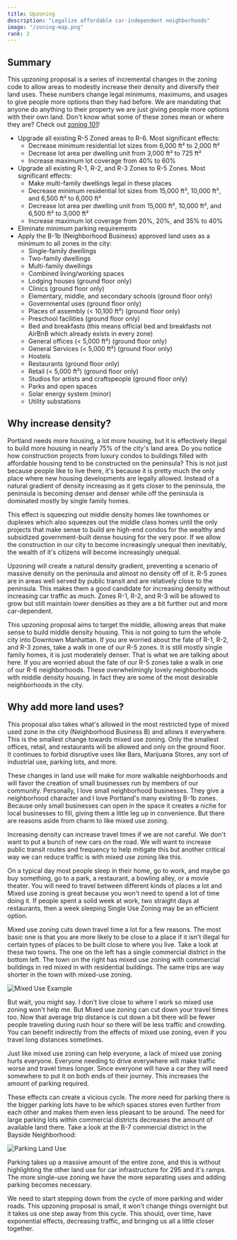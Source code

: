 ```yaml
---
title: Upzoning
description: "Legalize affordable car-independent neighborhoods"
image: "/zoning-map.png"
rank: 2
---
```


## Summary

This upzoning proposal is a series of incremental changes in the zoning code to allow areas to modestly increase their density and diversify their land uses. These numbers change legal minimums, maximums, and usages to give people more options than they had before. We are mandating that anyone do anything to their property we are just giving people more options with their own land. Don't know what some of these zones mean or where they are? Check out [zoning 101](/zoning)!

- Upgrade all existing R-5 Zoned areas to R-6. Most significant effects:
    - Decrease minimum residential lot sizes from 6,000 ft² to 2,000 ft²
    - Decrease lot area per dwelling unit from 3,000 ft² to 725 ft²
    - Increase maximum lot coverage from 40% to 60%
- Upgrade all existing R-1, R-2, and R-3 Zones to R-5 Zones. Most significant effects:
    - Make multi-family dwellings legal in these places
    - Decrease minimum residential lot sizes from 15,000 ft², 10,000 ft², and 6,500 ft² to 6,000 ft²
    - Decrease lot area per dwelling unit from 15,000 ft², 10,000 ft², and 6,500 ft² to 3,000 ft²
    - Increase maximum lot coverage from 20%, 20%, and 35% to 40%
- Eliminate minimum parking requirements
- Apply the B-1b (Neighborhood Business) approved land uses as a minimum to all zones in the city:
    - Single-family dwellings
    - Two-family dwellings
    - Multi-family dwellings
    - Combined living/working spaces
    - Lodging houses (ground floor only)
    - Clinics (ground floor only)
    - Elementary, middle, and secondary schools (ground floor only)
    - Governmental uses (ground floor only)
    - Places of assembly (< 10,100 ft²) (ground floor only)
    - Preschool facilities (ground floor only)
    - Bed and breakfasts (this means official bed and breakfasts not AirBnB which already exists in every zone)
    - General offices (< 5,000 ft²) (ground floor only)
    - General Services (< 5,000 ft²) (ground floor only)
    - Hostels
    - Restaurants (ground floor only)
    - Retail (< 5,000 ft²) (ground floor only)
    - Studios for artists and craftspeople (ground floor only)
    - Parks and open spaces
    - Solar energy system (minor)
    - Utility substations

## Why increase density?

Portland needs more housing, a lot more housing, but it is effectively illegal to build more housing in nearly 75% of the city's land area. Do you notice how construction projects from luxury condos to buildings filled with affordable housing tend to be constructed on the peninsula? This is not just because people like to live there, it's because it is pretty much the only place where new housing developments are legally allowed. Instead of a natural gradient of density increasing as it gets closer to the peninsula, the peninsula is becoming denser and denser while off the peninsula is dominated mostly by single family homes.

This effect is squeezing out middle density homes like townhomes or duplexes which also squeezes out the middle class homes until the only projects that make sense to build are high-end condos for the wealthy and subsidized government-built dense housing for the very poor. If we allow the construction in our city to become increasingly unequal then inevitably, the wealth of it's citizens will become increasingly unequal.

Upzoning will create a natural density gradient, preventing a scenario of massive density on the peninsula and almost no density off of it. R-5 zones are in areas well served by public transit and are relatively close to the peninsula. This makes them a good candidate for increasing density without increasing car traffic as much. Zones R-1, R-2, and R-3 will be allowed to grow but still maintain lower densities as they are a bit further out and more car-dependent.

This upzoning proposal aims to target the middle, allowing areas that make sense to build middle density housing. This is not going to turn the whole city into Downtown Manhattan. If you are worried about the fate of R-1, R-2, and R-3 zones, take a walk in one of our R-5 zones. It is still mostly single family homes, it is just moderately denser. That is what we are talking about here. If you are worried about the fate of our R-5 zones take a walk in one of our R-6 neighborhoods. These overwhelmingly lovely neighborhoods with middle density housing. In fact they are some of the most desirable neighborhoods in the city.

## Why add more land uses?

This proposal also takes what's allowed in the most restricted type of mixed used zone in the city (Neighborhood Business B) and allows it everywhere. This is the smallest change towards mixed use zoning. Only the smallest offices, retail, and restaurants will be allowed and only on the ground floor. It continues to forbid disruptive uses like Bars, Marijuana Stores, any sort of industrial use, parking lots, and more.

These changes in land use will make for more walkable neighborhoods and will favor the creation of small businesses run by members of our community. Personally, I love small neighborhood businesses. They give a neighborhood character and I love Portland's many existing B-1b zones. Because only small businesses can open in the space it creates a niche for local businesses to fill, giving them a little leg up in convenience. But there are reasons aside from charm to like mixed use zoning.

Increasing density can increase travel times if we are not careful. We don't want to put a bunch of new cars on the road. We will want to increase public transit routes and frequency to help mitigate this but another critical way we can reduce traffic is with mixed use zoning like this.

On a typical day most people sleep in their home, go to work, and maybe go buy something, go to a park, a restaurant, a bowling alley, or a movie theater. You will need to travel between different kinds of places a lot and Mixed use zoning is great because you won't need to spend a lot of time doing it. If people spent a solid week at work, two straight days at restaurants, then a week sleeping Single Use Zoning may be an efficient option. 

Mixed use zoning cuts down travel time a lot for a few reasons. The most basic one is that you are more likely to be close to a place if it isn't illegal for certain types of places to be built close to where you live. Take a look at these two towns. The one on the left has a single commercial district in the bottom left. The town on the right has mixed use zoning with commercial buildings in red mixed in with residential buildings. The same trips are way shorter in the town with mixed-use zoning.

<p class="text-center"><img src="/mixed-use-example.png" alt="Mixed Use Example"/></p>

But wait, you might say. I don't live close to where I work so mixed use zoning won't help me. But Mixed use zoning can cut down your travel times too. Now that average trip distance is cut down a bit there will be fewer people traveling during rush hour so there will be less traffic and crowding. You can benefit indirectly from the effects of mixed use zoning, even if you travel long distances sometimes.

Just like mixed use zoning can help everyone, a lack of mixed use zoning hurts everyone. Everyone needing to drive everywhere will make traffic worse and travel times longer. Since everyone will have a car they will need somewhere to put it on both ends of their journey. This increases the amount of parking required.

These effects can create a vicious cycle. The more need for parking there is the bigger parking lots have to be which spaces stores even further from each other and makes them even less pleasant to be around. The need for large parking lots within commercial districts decreases the amount of available land there. Take a look at the B-7 commercial district in the Bayside Neighborhood:

<p class="text-center"><img src="/parking-land-new.png" alt="Parking Land Use"/></p>

Parking takes up a massive amount of the entire zone, and this is without highlighting the other land use for car infrastructure for 295 and it's ramps. The more single-use zoning we have the more separating uses and adding parking becomes necessary.

We need to start stepping down from the cycle of more parking and wider roads. This upzoning proposal is small, it won't change things overnight but it takes us one step away from this cycle. This should, over time, have exponential effects, decreasing traffic, and bringing us all a little closer together.